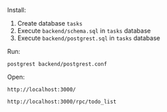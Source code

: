 Install:

1. Create database `tasks`
2. Execute `backend/schema.sql` in `tasks` database
3. Execute `backend/postgrest.sql` in `tasks` database

Run:

```
postgrest backend/postgrest.conf
```

Open:

```
http://localhost:3000/
```

```
http://localhost:3000/rpc/todo_list
```
